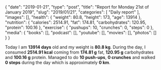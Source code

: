 {
    "date": "2019-01-21",
    "type": "post",
    "title": "Report for Monday 21st of January 2019",
    "slug": "2019\/01\/21",
    "categories": [
        "Daily report"
    ],
    "images": [],
    "health": {
        "weight": 80.8,
        "height": 173,
        "age": 13914
    },
    "nutrition": {
        "calories": 2514.91,
        "fat": 174.81,
        "carbohydrates": 120.95,
        "protein": 100.16
    },
    "exercise": {
        "pushups": 10,
        "crunches": 0,
        "steps": 0
    },
    "media": {
        "books": [],
        "podcast": [],
        "youtube": [],
        "movies": [],
        "photos": []
    }
}

Today I am <strong>13914 days</strong> old and my weight is <strong>80.8 kg</strong>. During the day, I consumed <strong>2514.91 kcal</strong> coming from <strong>174.81 g</strong> fat, <strong>120.95 g</strong> carbohydrates and <strong>100.16 g</strong> protein. Managed to do <strong>10 push-ups</strong>, <strong>0 crunches</strong> and walked <strong>0 steps</strong> during the day which is approximately <strong>0 km</strong>.
